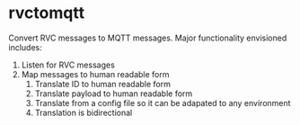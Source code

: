 # rvctomqtt

Convert RVC messages to MQTT messages. Major functionality envisioned includes:

1. Listen for RVC messages
2. Map messages to human readable form
   1. Translate ID to human readable form
   2. Translate payload to human readable form
   3. Translate from a config file so it can be adapated to any environment
   4. Translation is bidirectional
   

